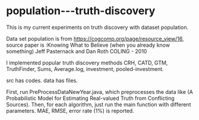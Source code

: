 # population---truth-discovery

This is my current experiments on truth discovery with dataset population.

Data set population is from https://cogcomp.org/page/resource_view/16, source paper is :Knowing What to Believe (when you already know something) 
Jeff Pasternack and Dan Roth
COLING - 2010

I implemented popular truth discovery methods CRH, CATD, GTM, TruthFinder, Sums, Average.log, investment, pooled-investment.

src has codes.
data has files.

First, run PreProcessDataNewYear.java, which preprocesses the data like (A Probabilistic Model for Estimating Real-valued Truth
from Conflicting Sources).
Then, for each algorithm, just run the main function with different parameters. MAE, RMSE, error rate (1%) is reported.
